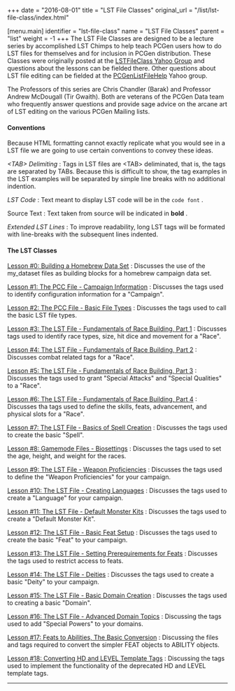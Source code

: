 +++
date = "2016-08-01"
title = "LST File Classes"
original_url = "/list/lst-file-class/index.html"

[menu.main]
    identifier = "lst-file-class"
    name = "LST File Classes"
    parent = "list"
        weight = -1
+++
The LST File Classes are designed to be a lecture series by accomplished
LST Chimps to help teach PCGen users how to do LST files for themselves
and for inclusion in PCGen distribution. These Classes were originally
posted at the [LSTFileClass Yahoo
Group](http://games.groups.yahoo.com/group/LSTfileclass/) and questions
about the lessons can be fielded there. Other questions about LST file
editing can be fielded at the
[PCGenListFileHelp](http://groups.yahoo.com/group/PCGenListFileHelp/)
Yahoo group.

The Professors of this series are Chris Chandler (Barak) and Professor
Andrew McDougall (Tir Gwaith). Both are veterans of the PCGen Data team
who frequently answer questions and provide sage advice on the arcane
art of LST editing on the various PCGen Mailing lists.

#### Conventions

Because HTML formatting cannot exactly replicate what you would see in a
LST file we are going to use certain conventions to convey these ideas.

 *&lt;TAB&gt; Delimiting* 
:   Tags in LST files are &lt;TAB&gt; deliminated, that is, the tags are
    separated by TABs. Because this is difficult to show, the tag
    examples in the LST examples will be separated by simple line breaks
    with no additional indention.

 *LST Code* 
:   Text meant to display LST code will be in the `code font` .

 Source Text 
:   Text taken from source will be indicated in **bold** .

 *Extended LST Lines* 
:   To improve readability, long LST tags will be formated with
    line-breaks with the subsequent lines indented.

#### The LST Classes

[Lesson \#0: Building a Homebrew Data Set](/list/lst-file-class/00-homebrew.html)
:   Discusses the use of the <span class="lstfile"> my\_dataset </span>
    files as building blocks for a homebrew campaign data set.

[Lesson \#1: The PCC File - Campaign Information](/list/lst-file-class/01-pcc.html)
:   Discusses the tags used to identify configuration information for
    a "Campaign".

[Lesson \#2: The PCC File - Basic File Types](/list/lst-file-class/02-pcc.html)
:   Discusses the tags used to call the basic LST file types.

[Lesson \#3: The LST File - Fundamentals of Race Building, Part 1](/list/lst-file-class/03-race-1.html)
:   Discusses tags used to identify race types, size, hit dice and
    movement for a "Race".

[Lesson \#4: The LST File - Fundamentals of Race Building, Part 2](/list/lst-file-class/04-race-2.html)
:   Discusses combat related tags for a "Race".

[Lesson \#5: The LST File - Fundamentals of Race Building, Part 3](/list/lst-file-class/05-race-3.html)
:   Discusses the tags used to grant "Special Attacks" and "Special
    Qualities" to a "Race".

[Lesson \#6: The LST File - Fundamentals of Race Building, Part 4](/list/lst-file-class/06-race-4.html)
:   Discusses tha tags used to define the skills, feats, advancement,
    and physical slots for a "Race".

[Lesson \#7: The LST File - Basics of Spell Creation](/list/lst-file-class/07-spells.html)
:   Discusses the tags used to create the basic "Spell".

[Lesson \#8: Gamemode Files - Biosettings](/list/lst-file-class/08-biosettings.html)
:   Discusses the tags used to set the age, height, and weight for
    the races.

[Lesson \#9: The LST File - Weapon Proficiencies](/list/lst-file-class/09-weaponproficiencies.html)
:   Discusses the tags used to define the "Weapon Proficiencies" for
    your campaign.

[Lesson \#10: The LST File - Creating Languages](/list/lst-file-class/10-languages.html)
:   Discusses the tags used to create a "Language" for your campaign.

[Lesson \#11: The LST File - Default Monster Kits](/list/lst-file-class/11-kits-default-monster.html)
:   Discusses the tags used to create a "Default Monster Kit".

[Lesson \#12: The LST File - Basic Feat Setup](/list/lst-file-class/12-feat-1.html)
:   Discusses the tags used to create the basic "Feat" to your campaign.

[Lesson \#13: The LST File - Setting Prerequirements for Feats](/list/lst-file-class/13-feat-2.html)
:   Discusses the tags used to restrict access to feats.

[Lesson \#14: The LST File - Deities](/list/lst-file-class/14-deities.html)
:   Discusses the tags used to create a basic "Deity" to your campaign.

[Lesson \#15: The LST File - Basic Domain Creation](/list/lst-file-class/15-domains-1.html)
:   Discusses the tags used to creating a basic "Domain".

[Lesson \#16: The LST File - Advanced Domain Topics](/list/lst-file-class/16-domains-2.html)
:   Discussing the tags used to add "Special Powers" to your domains.

[Lesson \#17: Feats to Abilities, The Basic Conversion](/list/lst-file-class/17-converting-feats-to-abilities.html)
:   Discussing the files and tags required to convert the simpler FEAT
    objects to ABILITY objects.

[Lesson \#18: Converting HD and LEVEL Template Tags](/list/lst-file-class/18-hd-level-conversion.html)
:   Discussing the tags used to implement the functionality of the
    deprecated HD and LEVEL template tags.

------------------------------------------------------------------------



